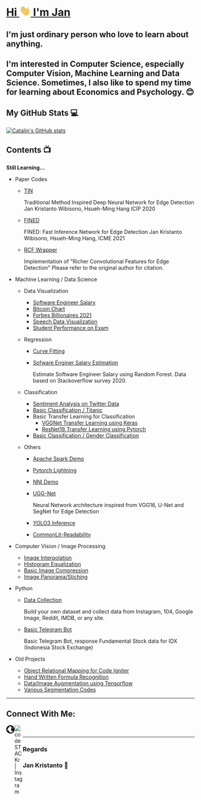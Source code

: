# [Hi <img src="https://raw.githubusercontent.com/ABSphreak/ABSphreak/master/gifs/Hi.gif" width="30px"> I'm Jan][website]

## I'm just ordinary person who love to learn about anything.

I'm interested in Computer Science, especially Computer Vision, Machine Learning and Data Science. 
Sometimes, I also like to spend my time for learning about Economics and Psychology. 😊
---

## My GitHub Stats 💻

[![Catalin's GitHub stats](https://github-readme-stats.vercel.app/api?username=jannctu&theme=vue-dark)](https://github.com/anuraghazra/github-readme-stats)

## Contents 📺 

<b>Still Learning...</b> 

- Paper Codes
    * [TIN](https://github.com/jannctu/TIN)
      
        Traditional Method Inspired Deep Neural Network for Edge Detection Jan Kristanto Wibisono, Hsueh-Ming Hang ICIP 2020
    * [FINED](https://github.com/jannctu/FINED)
    
        FINED: Fast Inference Network for Edge Detection Jan Kristanto Wibisono, Hsueh-Ming Hang, ICME 2021
    * [RCF Wrapper](https://github.com/jannctu/Rcf-Pytorch-Wrapper)
    
        Implementation of "Richer Convolutional Features for Edge Detection"  Please refer to the original author for citation.

    
- Machine Learning / Data Science 
    * Data Visualization 
        - [Software Engineer Salary](https://github.com/jannctu/SoftwareEngineerSalaryEstimation/blob/master/EDA.ipynb)
        - [Bitcoin Chart](https://github.com/jannctu/Kaggle-Submissions/tree/master/btc-price)
        - [Forbes Billionaires 2021](https://github.com/jannctu/Kaggle-Submissions/tree/master/forbes-billionaires-2021)
        - [Speech Data Visualization](https://raw.githubusercontent.com/jannctu/Kaggle-Submissions/master/speech-recognition/EDA.md)
        - [Student Performance on Exam](https://raw.githubusercontent.com/jannctu/Kaggle-Submissions/master/student-performance/EDA.md)
    * Regression 
        - [Curve Fitting](https://github.com/jankristantowibisono/Linear-Regression)
        - [Sofware Enginer Salary Estimation](https://github.com/jannctu/SoftwareEngineerSalaryEstimation)
            
            Estimate Software Engineer Salary using Random Forest. Data based on Stackoverflow survey 2020.
    * Classification
        - [Sentiment Analysis on Twitter Data](https://github.com/jannctu/Twitter-Sentiment-Analysis)
        - [Basic Classification / Titanic](https://github.com/jannctu/Kaggle-Submissions/tree/master/Titanic)
        - Basic Transfer Learning for Classification
            * [VGGNet Transfer Learning using Keras](https://raw.githubusercontent.com/jannctu/Kaggle-Submissions/master/fish-classification/VGGNet-Transfer-Learning.md)
            * [ResNet18 Transfer Learning using Pytorch](https://raw.githubusercontent.com/jannctu/Kaggle-Submissions/master/fish-classification/ResNet18-Pytorch.md)
        - [Basic Classification / Gender Classification](https://raw.githubusercontent.com/jannctu/Kaggle-Submissions/master/gender-classification/basic-classification.md)
    * Others
      
        - [Apache Spark Demo](https://github.com/jannctu/apache-spark-demo) 
        - [Pytorch Lightning](https://github.com/jannctu/Pytorch-Lightning-Demo)
        - [NNI Demo](https://github.com/jannctu/NNI-Experiment)
        - [UGG-Net](https://github.com/jannctu/UGG-Net)
        
            Neural Network architecture inspired from VGG16, U-Net and SegNet for Edge Detection
        - [YOLO3 Inference](https://github.com/jannctu/Yolo3-Tiny)
        - [CommonLit-Readability](https://raw.githubusercontent.com/jannctu/Kaggle-Submissions/master/CommonLit-Readability/prototype.md)
        
    
- Computer Vision / Image Processing 
    * [Image Interpolation](https://github.com/jankristantowibisono/image-interpolation)
    * [Histogram Equalization](https://github.com/jankristantowibisono/HistogramEqualizationGray)
    * [Basic Image Compression](https://github.com/jankristantowibisono/image-compression)
    * [Image Panorama/Stiching](https://github.com/jannctu/Image-Stiching)
- Python
    * [Data Collection](https://github.com/jannctu/PythonDataCollection)
        
        Build your own dataset and collect data from Instagram, 104, Google Image, Reddit, IMDB, or any site. 
    * [Basic Telegram Bot](https://github.com/jannctu/IDX-Fundamental-Telegram-Bot)
    
        Basic Telegram Bot, response Fundamental Stock data for IDX (Indonesia Stock Exchange)
- Old Projects
    * [Object Relational Mapping for Code Igniter](https://github.com/vcrack/ciorta)
    * [Hand Written Formula Recognition](https://github.com/jankristantowibisono/HandWrittenFormulaCompetition)
    * [Data/Image Augmentation using Tensorflow](https://github.com/jannctu/tensorflow-data-augmentation)
    * [Various Segmentation Codes](https://github.com/jannctu/SegmentationModules)

---

[website]: https://github.com/jannctu/
[instagram]: https://www.instagram.com/jankristanto_/

## Connect With Me:

[<img align="left" alt="codeSTACKr.com" width="22px" src="https://raw.githubusercontent.com/iconic/open-iconic/master/svg/globe.svg" />][website]
[<img align="left" alt="codeSTACKr | Instagram" width="22px" src="https://cdn.jsdelivr.net/npm/simple-icons@v3/icons/instagram.svg" />][instagram]
<br />

---
### Regards

### Jan Kristanto 🙏
